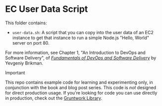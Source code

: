 # EC User Data Script

This folder contains:

* `user-data.sh`: A script that you can copy into the user data of an EC2 instance to get that instance to run a
  simple Node.js "Hello, World" server on port 80.

For more information, see Chapter 1, "An Introduction to DevOps and Software Delivery", of [_Fundamentals of DevOps and 
Software Delivery_](https://www.fundamentals-of-devops.com) by Yevgeniy Brikman.

> [!IMPORTANT]  
> This repo contains example code for learning and experimenting only, in conjunction with the book and blog post
> series. This code is _not_ designed for direct production usage. If you're looking for code you can use directly in
> production, check out the [Gruntwork Library](https://www.gruntwork.io/products/library).
